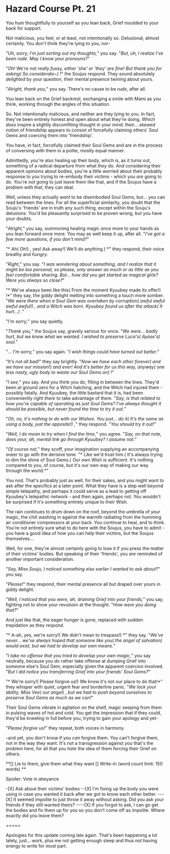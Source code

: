 # Hazard Course Pt. 21

You hum thoughtfully to yourself as you lean back, Grief moulded to your back for support.

Not malicious, you feel, or at least, not intentionally so. Delusional, almost certainly. You don't think they're lying to you, nor-

"*Uh, sorry, I'm just sorting out my thoughts,*" you say. "*But, uh, I realize I've been rude. May I know your pronouns?*"

"*Oh! We're not really fussy, either 'she' or 'they' are fine! But thank you for asking( So considerate\~) !*" the Soujus respond. They sound absolutely *delighted* by your question, their mental presence twining about yours.

"*Alright, thank you,*" you say. There's no cause to be *rude*, after all.

You lean back on the Grief backrest, exchanging a smile with Mami as you think, working through the angles of this situation.

So. Not intentionally malicious, and neither are they lying to you. In fact, they've been entirely honest and open about what they're doing. Which *does* inspire a slightly discomfiting thought in your mind: their... *skewed* notion of friendship appears to consist of forcefully claiming others' Soul Gems and coercing them into 'friendship'.

You have, in fact, forcefully claimed their Soul Gems and are in the process of conversing with them in a polite, mostly equal manner.

Admittedly, you're also healing up their body, which is, as it turns out, something of a radical departure from what *they* do. And considering their apparent opinions about bodies, you're a little worried about their probably response to you trying to re-embody their victims - which you *are* going to do. You're *not* going to just leave them like that, and if the Soujus have a problem with that, they can deal.

Well, unless they actually *want* to be disembodied Soul Gems, but... you can read between the lines. For all the superficial similarity, you doubt that the Souju's 'friends' are in truth any such thing, except within the Souju's delusions. You'd be pleasantly surprised to be proven wrong, but you have your doubts.

"*Alright,*" you say, summoning healing magic once more to your hands as you lean forward once more. You may as well keep it up, after all. "*I've got a few more questions, if you don't mind?*"

"\* Ah( Oh!) , yes! Ask away!( We'll do anything.) \*" they respond, their voice breathy and *hungry*.

"*Right,*" you say. "*I was wondering about something, and I realize that it might be too personal, so please, only answer as much or as little as you feel comfortable sharing. But... how did you get started as magical girls? Were you always so close?*"

"\* We've always been like this( From the moment Kyuubey made its offer!) !\*" they say, the giddy delight melting into something a touch more somber. "*We were there when a Soul Gem was overtaken by corruption( awful awful awful awful!) , and a Witch was born. Kyuubey found us after the attack( It hurt...) .*"

"*I'm sorry,*" you say quietly.

"*Thank you,*" the Soujus say, gravely serious for once. "*We were... badly hurt, but we knew what we wanted. I wished to preserve Luca's( Ayase's) soul.*"

"*... I'm sorry,*" you say again. "*I wish things could have turned out better.*"

"*It's not all bad!*" they say brightly. "*Now we have each other forever( and we have our mission!) and ever! And it's better for us this way, anyway( one less nasty, ugly body to waste our Soul Gems on) !*"

"*I see,*" you say. And you think you do, filling in between the lines. They'd been at ground zero for a Witch hatching, and the Witch had injured them - possibly fatally. And Kyuubey, the little bastard that it is, had been conveniently *right there* to take advantage of them. "*Say, is that related to how you're capable of operating as just Soul Gems? I've always thought it should be possible, but never found the time to try it out.*"

"*Oh, no, it's nothing to do with our Wishes. You just... do it( It's the same as using a body, just the opposite!) ,*" they respond. "*You should try it out!*"

"*Well, I do mean to try when I find the time,*" you agree. "*Say, on that note, does your, ah, mental link go through Kyuubey? I assume not.*"

"*Of course not,*" they scoff, your imagination supplying an accompanying sneer to go with the derisive tone. "\* Like we'd trust him.( It's always trying to dim the shine of Soul Gems.) Our own Wish is sufficient. It's nothing compared to you, of course, but it's our own way of making our way through the world.\*"

You nod. That's probably just as well, for their sakes, and you *might* want to ask after the specifics at a later point. What they have is a step well beyond simple telepathy, and perhaps it could serve as a lead to getting off Kyuubey's telepathic network - and then again, perhaps not. You wouldn't be surprised if it's something entirely unique to their Wish.

The rain continues to drum down on the roof, beyond the umbrella of your magic, the chill washing in against the warmth radiating from the humming air conditioner compressors at your back. You continue to heal, and to think. You're not entirely sure what to do here with the Soujus, you have to admit - you have a good idea of how you can help their victims, but the Soujus themselves...

Well, for one, they're almost certainly going to lose it if you press the matter of their victims' bodies. But speaking of their 'friends', you *are* reminded of another important consideration.

"*Say, Miss Souju, I noticed something else earlier I wanted to ask about?*" you say.

"*Please!*" they respond, their mental presence all but draped over yours in giddy delight.

"*Well, I noticed that you were, ah, draining Grief into your friends,*" you say, fighting not to show your revulsion at the thought. "*How were you doing that?*"

And just like that, the eager hunger is gone, replaced with sudden trepidation as they respond.

"\* A-ah, yes, we're sorry!( We didn't mean to trespass!) \*" they say. "*We've never... we've always *hoped* that someone like you( the angel of salvation) would exist, but we had to develop our own means.*"

"*I take no offense that you tried to develop your own magic,*" you say neutrally, because you do rather take offense at dumping Grief into someone else's Soul Gem, especially given the apparent coercion involved. "*But I did notice you transferring Grief into your friends' Soul Gems?*"

"\* We're sorry!( Please forgive us!) We know it's not our place to do that!\*" they whisper with quiet, urgent fear and borderline panic. "*We lack your ability, Miss Vee( our angel) , but we had to push beyond ourselves to preserve Soul Gems as much as we can!*"

Their Soul Gems vibrate in agitation on the shelf, magic seeping from them in pulsing waves of hot and cold. You get the impression that if they could, they'd be kneeling in full before you, trying to gain your apology and yet-

"*Please forgive us!*" they repeat, both voices in harmony.

-and yet, you don't know if you *can* forgive them. You can't forgive them, not in the way they want. It's not a transgression against *you* that's the problem here, for all that you *hate* the idea of them forcing their Grief on others.

\*\*\[] Lie to them, give them what they want
\[] Write-in (word count limit: 150 words)
\*\*

Spoiler: Vote in abeyance

-\[X] Ask about their victims' bodies
\--\[X] I'm fixing up the body you were using in case you wanted it back after we got to know each other better.
\---\[X] It seemed impolite to just throw it away without asking. Did you ask your friends if they still wanted theirs?
\----\[X] If you forgot to ask, I can go get the bodies and fix them up for you so you don't come off as impolite. Where exactly did you leave them?

\=====​

Apologies for this update coming late again. That's been happening a lot lately, just... work, plus me not getting enough sleep and thus not having energy to write for most part.
